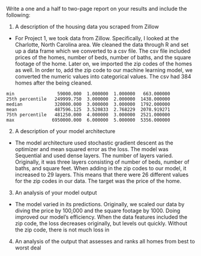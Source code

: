 Write a one and a half to two-page report on your results and include the following:
1. A description of the housing data you scraped from Zillow
- For Project 1, we took data from Zillow. Specifically, I looked at the Charlotte, North Carolina area. We cleaned the data through R and set up a data frame which we converted to a csv file.  The csv file included prices of the homes, number of beds, number of baths, and the square footage of the home. Later on, we imported the zip codes of the homes as well. In order to, add the zip code to our machine learning model, we converted the numeric values into categorical values. The csv had 384 homes after the being cleaned. 
```                      prices      beds     baths         sqft
min                59000.000  1.000000  1.000000   663.000000
25th percentile   249999.750  3.000000  2.000000  1438.000000
median            320000.000  3.000000  3.000000  1792.000000
mean              487596.125  3.520833  2.768229  2078.919271
75th percentile   481250.000  4.000000  3.000000  2521.000000
max              6950000.000  6.000000  5.000000  5356.000000
```
2. A description of your model architecture
- The model architecture used stochastic gradient descent as the optimizer and mean squared error as the loss. The model was Sequential and used dense layers. The number of layers varied. Originally, it was three layers consisting of number of beds, number of baths, and square feet. When adding in the zip codes to our model, it increased to 29 layers. This means that there were 26 different values for the zip codes in our data. The target was the price of the home. 
3. An analysis of your model output
- The model varied in its predictions. Originally, we scaled our data by diving the price by 100,000 and the square footage by 1000. Doing improved our model’s efficiency. When the data features included the zip code, the loss decreases originally, but levels out quickly. Without the zip code, there is not much loss in
4. An analysis of the output that assesses and ranks all homes from best to worst deal

